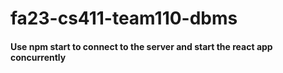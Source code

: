 # fa23-cs411-team110-dbms
#### Use npm start to connect to the server and start the react app concurrently